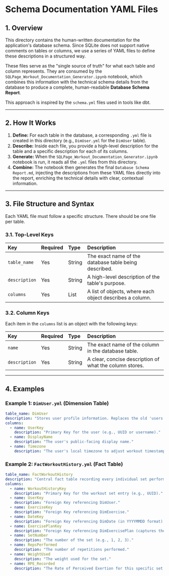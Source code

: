 # Schema Documentation YAML Files

## 1. Overview

This directory contains the human-written documentation for the application's database schema. Since SQLite does not support native comments on tables or columns, we use a series of YAML files to define these descriptions in a structured way.

These files serve as the "single source of truth" for what each table and column represents. They are consumed by the `SQLPage_Workout_Documentation_Generator.ipynb` notebook, which combines this information with the technical schema details from the database to produce a complete, human-readable **Database Schema Report**.

This approach is inspired by the `schema.yml` files used in tools like dbt.

---

## 2. How It Works

1.  **Define:** For each table in the database, a corresponding `.yml` file is created in this directory (e.g., `DimUser.yml` for the `DimUser` table).
2.  **Describe:** Inside each file, you provide a high-level description for the table and a specific description for each of its columns.
3.  **Generate:** When the `SQLPage_Workout_Documentation_Generator.ipynb` notebook is run, it reads all the `.yml` files from this directory.
4.  **Combine:** The notebook then generates the final `Database Schema Report.md`, injecting the descriptions from these YAML files directly into the report, enriching the technical details with clear, contextual information.

---

## 3. File Structure and Syntax

Each YAML file must follow a specific structure. There should be one file per table.

### 3.1. Top-Level Keys

| Key          | Required | Type   | Description                                           |
| :----------- | :------- | :----- | :---------------------------------------------------- |
| `table_name` | Yes      | String | The exact name of the database table being described. |
| `description`| Yes      | String | A high-level description of the table's purpose.      |
| `columns`    | Yes      | List   | A list of objects, where each object describes a column. |

### 3.2. Column Keys

Each item in the `columns` list is an object with the following keys:

| Key         | Required | Type   | Description                                             |
| :---------- | :------- | :----- | :------------------------------------------------------ |
| `name`      | Yes      | String | The exact name of the column in the database table.     |
| `description` | Yes      | String | A clear, concise description of what the column stores. |

---

## 4. Examples

### Example 1: `DimUser.yml` (Dimension Table)

```yaml
table_name: DimUser
description: "Stores user profile information. Replaces the old 'users' table."
columns:
  - name: UserKey
    description: "Primary Key for the user (e.g., UUID or username)."
  - name: DisplayName
    description: "The user's public-facing display name."
  - name: Timezone
    description: "The user's local timezone to adjust workout timestamps (e.g., 'America/Denver')."
```

### Example 2: `FactWorkoutHistory.yml` (Fact Table)
```yaml
table_name: FactWorkoutHistory
description: "Central fact table recording every individual set performed in a workout. Replaces 'WorkoutLog' and 'WorkoutSetLog'."
columns:
  - name: WorkoutHistoryKey
    description: "Primary Key for the workout set entry (e.g., UUID)."
  - name: UserKey
    description: "Foreign Key referencing DimUser."
  - name: ExerciseKey
    description: "Foreign Key referencing DimExercise."
  - name: DateKey
    description: "Foreign Key referencing DimDate (in YYYYMMDD format)."
  - name: ExercisePlanKey
    description: "Foreign Key referencing DimExercisePlan (captures the state of the plan at the time of workout)."
  - name: SetNumber
    description: "The number of the set (e.g., 1, 2, 3)."
  - name: RepsPerformed
    description: "The number of repetitions performed."
  - name: WeightUsed
    description: "The weight used for the set."
  - name: RPE_Recorded
    description: "The Rate of Perceived Exertion for this specific set."
```